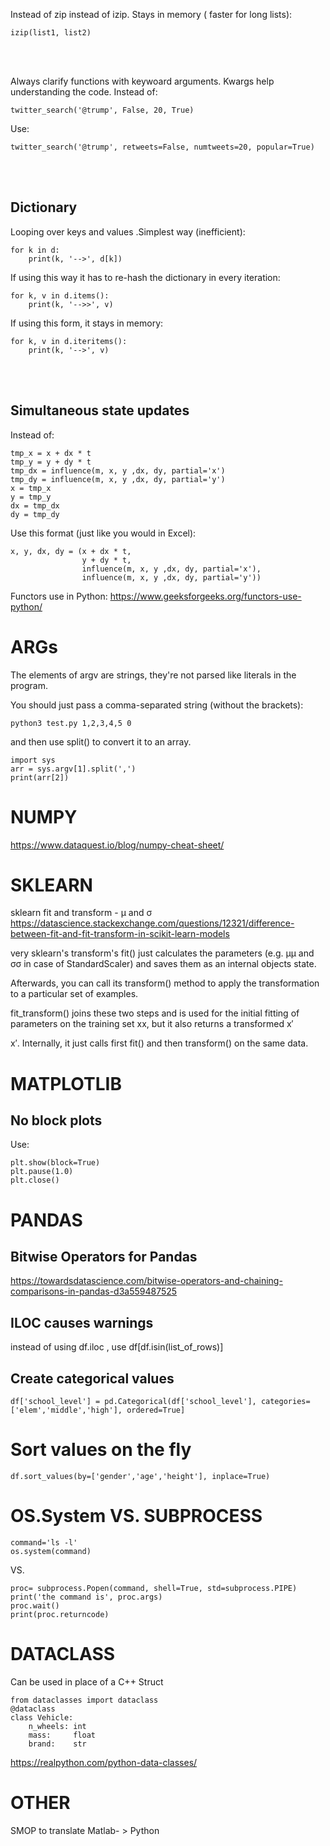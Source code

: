 Instead of zip instead of izip. Stays in memory ( faster for long lists):
```
izip(list1, list2)
```
<br /><br />


Always clarify functions with keywoard arguments. Kwargs help understanding the code. Instead of:
```
twitter_search('@trump', False, 20, True)
```
Use:
```
twitter_search('@trump', retweets=False, numtweets=20, popular=True)
```
<br /><br />


## Dictionary
Looping over keys and values .Simplest way (inefficient):
```
for k in d:
    print(k, '-->', d[k])
```
If using this way it has to re-hash the dictionary in every iteration:
```
for k, v in d.items():
    print(k, '-->>', v)
```
If  using this form, it stays in memory:
```
for k, v in d.iteritems():
    print(k, '-->', v)
```
<br /><br />


## Simultaneous state updates
Instead of:
```
tmp_x = x + dx * t
tmp_y = y + dy * t
tmp_dx = influence(m, x, y ,dx, dy, partial='x')
tmp_dy = influence(m, x, y ,dx, dy, partial='y')
x = tmp_x
y = tmp_y
dx = tmp_dx
dy = tmp_dy
```
Use this format (just like you would in Excel):
```
x, y, dx, dy = (x + dx * t,
                y + dy * t,
                influence(m, x, y ,dx, dy, partial='x'),
                influence(m, x, y ,dx, dy, partial='y'))
```


Functors use in Python:
https://www.geeksforgeeks.org/functors-use-python/


# ARGs
The elements of argv are strings, they're not parsed like literals in the program.

You should just pass a comma-separated string (without the brackets):
```
python3 test.py 1,2,3,4,5 0
```
and then use split() to convert it to an array.
```
import sys
arr = sys.argv[1].split(',')
print(arr[2])
```

# NUMPY
https://www.dataquest.io/blog/numpy-cheat-sheet/

# SKLEARN
sklearn fit and transform - μ and σ
https://datascience.stackexchange.com/questions/12321/difference-between-fit-and-fit-transform-in-scikit-learn-models 

very sklearn's transform's fit() just calculates the parameters (e.g. μμ and σσ in case of StandardScaler) and saves them as an internal objects state.

Afterwards, you can call its transform() method to apply the transformation to a particular set of examples.

fit_transform() joins these two steps and is used for the initial fitting of parameters on the training set xx, but it also returns a transformed x′

x′. Internally, it just calls first fit() and then transform() on the same data.

# MATPLOTLIB
## No block plots
Use:
```
plt.show(block=True)
plt.pause(1.0)
plt.close()
```

# PANDAS
## Bitwise Operators for Pandas
https://towardsdatascience.com/bitwise-operators-and-chaining-comparisons-in-pandas-d3a559487525
## ILOC causes warnings
instead of using df.iloc , use df[df.isin(list_of_rows)]
## Create categorical values
```
df['school_level'] = pd.Categorical(df['school_level'], categories=['elem','middle','high'], ordered=True]
```
# Sort values on the fly
```
df.sort_values(by=['gender','age','height'], inplace=True)
```

# OS.System VS. SUBPROCESS
```
command='ls -l'
os.system(command)
```
VS.
```
proc= subprocess.Popen(command, shell=True, std=subprocess.PIPE)
print('the command is', proc.args)
proc.wait()
print(proc.returncode)
```

# DATACLASS
Can be used in place of a C++ Struct
```
from dataclasses import dataclass
@dataclass
class Vehicle:
    n_wheels: int
    mass:     float
    brand:    str
```
https://realpython.com/python-data-classes/



# OTHER

SMOP to translate Matlab- > Python

